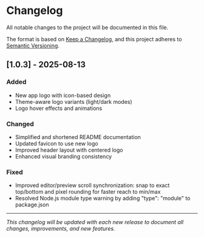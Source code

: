 # Changelog

All notable changes to the project will be documented in this file.

The format is based on [Keep a Changelog](https://keepachangelog.com/en/1.0.0/),
and this project adheres to [Semantic Versioning](https://semver.org/spec/v2.0.0.html).

## [1.0.3] - 2025-08-13

### Added

- New app logo with icon-based design
- Theme-aware logo variants (light/dark modes)
- Logo hover effects and animations

### Changed

- Simplified and shortened README documentation
- Updated favicon to use new logo
- Improved header layout with centered logo
- Enhanced visual branding consistency

### Fixed

- Improved editor/preview scroll synchronization: snap to exact top/bottom and pixel rounding for faster reach to min/max
- Resolved Node.js module type warning by adding "type": "module" to package.json

---

_This changelog will be updated with each new release to document all changes, improvements, and new features._
